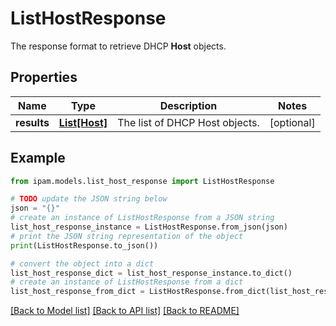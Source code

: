 # ListHostResponse

The response format to retrieve DHCP __Host__ objects.

## Properties

Name | Type | Description | Notes
------------ | ------------- | ------------- | -------------
**results** | [**List[Host]**](Host.md) | The list of DHCP Host objects. | [optional] 

## Example

```python
from ipam.models.list_host_response import ListHostResponse

# TODO update the JSON string below
json = "{}"
# create an instance of ListHostResponse from a JSON string
list_host_response_instance = ListHostResponse.from_json(json)
# print the JSON string representation of the object
print(ListHostResponse.to_json())

# convert the object into a dict
list_host_response_dict = list_host_response_instance.to_dict()
# create an instance of ListHostResponse from a dict
list_host_response_from_dict = ListHostResponse.from_dict(list_host_response_dict)
```
[[Back to Model list]](../README.md#documentation-for-models) [[Back to API list]](../README.md#documentation-for-api-endpoints) [[Back to README]](../README.md)


